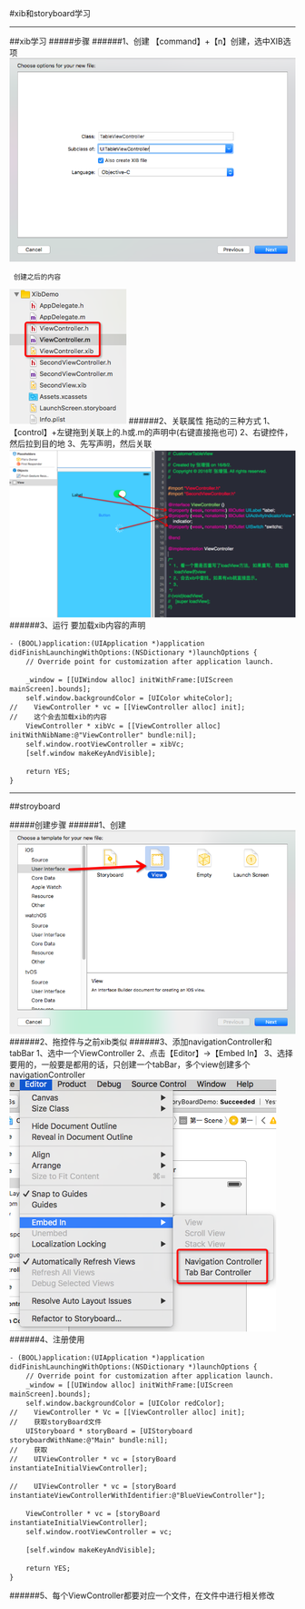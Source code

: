 #xib和storyboard学习

---
##xib学习
#####步骤
######1、创建
    【command】+【n】创建，选中XIB选项
![](/assets/xib创建.png)

     创建之后的内容
![](/assets/xib创建的内容.png)
######2、关联属性
    拖动的三种方式
    1、【control】+左键拖到关联上的.h或.m的声明中(右键直接拖也可)
    2、右键控件，然后拉到目的地
    3、先写声明，然后关联
![](/assets/XIB控件拖动.png)
######3、运行
     要加载xib内容的声明
```
- (BOOL)application:(UIApplication *)application didFinishLaunchingWithOptions:(NSDictionary *)launchOptions {
    // Override point for customization after application launch.
    
    _window = [[UIWindow alloc] initWithFrame:[UIScreen mainScreen].bounds];
    self.window.backgroundColor = [UIColor whiteColor];
//    ViewController * vc = [[ViewController alloc] init];
//    这个会去加载xib的内容
    ViewController * xibVc = [[ViewController alloc] initWithNibName:@"ViewController" bundle:nil];
    self.window.rootViewController = xibVc;
    [self.window makeKeyAndVisible];
    
    return YES;
}
```

---

##stroyboard

#####创建步骤
######1、创建
![](/assets/storyBoard创建.png)
######2、拖控件与之前xib类似
######3、添加navigationController和tabBar
        1、选中一个ViewController
        2、点击【Editor】->【Embed In】
        3、选择要用的，一般要是都用的话，只创建一个tabBar，多个view创建多个navigationController
![](/assets/navcationbar创建.png)
######4、注册使用
```
- (BOOL)application:(UIApplication *)application didFinishLaunchingWithOptions:(NSDictionary *)launchOptions {
    // Override point for customization after application launch.
    _window = [[UIWindow alloc] initWithFrame:[UIScreen mainScreen].bounds];
    self.window.backgroundColor = [UIColor redColor];
//    ViewController * Vc = [[ViewController alloc] init];
//    获取storyBoard文件
    UIStoryboard * storyBoard = [UIStoryboard storyboardWithName:@"Main" bundle:nil];
//    获取
//    UIViewController * vc = [storyBoard instantiateInitialViewController];
    
//    UIViewController * vc = [storyBoard instantiateViewControllerWithIdentifier:@"BlueViewController"];
    
    ViewController * vc = [storyBoard instantiateInitialViewController];
    self.window.rootViewController = vc;
    
    [self.window makeKeyAndVisible];
    
    return YES;
}
```
######5、每个ViewController都要对应一个文件，在文件中进行相关修改